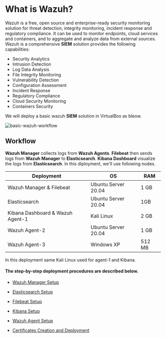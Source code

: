 # What is Wazuh?
Wazuh is a free, open source and enterprise-ready security monitoring solution for threat detection, integrity monitoring, incident response and regulatory compliance. It can be used to monitor endpoints, cloud services and containers, and to aggregate and analyze data from external sources. Wazuh is a comprehensive **SIEM** solution provides the following capabilities:
* Security Analytics
* Intrusion Detection
* Log Data Analysis
* File Integrity Monitoring
* Vulnerability Detection
* Configuration Assessment
* Incident Response
* Regulatory Compliance
* Cloud Security Monitoring
* Containers Security

We will deploy a basic wazuh **SIEM** solution in VirtualBox as bleow.

![basic-wazuh-workflow](https://user-images.githubusercontent.com/79780921/129677319-ea0f0cd4-cfb9-4c57-a7a8-59c78fdf2a9d.png)


## Workflow
**Wazuh Manager** collects logs from **Wazuh Agents**. **Filebeat** then sends logs from **Wazuh Manager** to **Elasticsearch**. **Kibana Dashboard** visualize the logs from **Elasticsearch**. In this diployment, we'll use following nodes.

| Deployment | OS | RAM |
|------------ | ------------- | ----- |
|Wazuh Manager & Filebeat | Ubuntu Server 20.04 | 1 GB|
|Elasticsearch | Ubuntu Server 20.04 | 1GB|
|Kibana Dashboard & Wazuh Agent-1 | Kali Linux | 2 GB|
|Wazuh Agent-2 | Ubuntu Server 20.04 | 1 GB|
|Wazuh Agent-3 | Windows XP | 512 MB|

In this deployment same Kali Linux used for agent-1 and Kibana.

#### The step-by-step deployment procedures are described below.
- [Wazuh Manager Setup](./wazuh-manager-setup)

- [Elasticsearch Setup](./elasticsearch-setup)

- [Filebeat Setup](./filebeat-setup)

- [Kibana Setup](./kibana-setup)

- [Wazuh Agent Setup](./wazuh-agent-setup)

- [Certificates Creation and Deployment](./certificates-creation-and-deployment)
